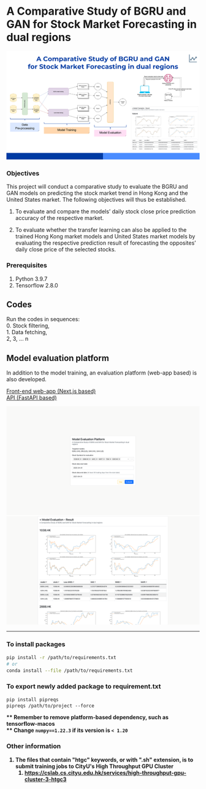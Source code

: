 # A Comparative Study of BGRU and GAN for Stock Market Forecasting in dual regions
![Project Screenshot - A Comparative Study of BGRU and GAN for Stock Market Forecasting in dual regions](diagrams/project%20screenshot.png)

### Objectives
This project will conduct a comparative study to evaluate the BGRU and GAN models on predicting the stock market trend in Hong Kong and the United States market. The following objectives will thus be established. 

1. To evaluate and compare the models’ daily stock close price prediction accuracy of the respective market. 

2. To evaluate whether the transfer learning can also be applied to the trained Hong Kong market models and United States market models by evaluating the respective prediction result of forecasting the opposites’ daily close price of the selected stocks. 

### Prerequisites
1. Python 3.9.7
2. Tensorflow 2.8.0

## Codes
Run the codes in sequences: 
<br>0. Stock filtering, 
<br>1. Data fetching, 
<br>2, 3, ... n

## Model evaluation platform
In addition to the model training, an evaluation platform (web-app based) is also developed. 

[Front-end web-app (Next.js based)](model_evaluation_platform/web-app)
<br/>
[API (FastAPI based)](model_evaluation_platform/api)

![Model Evaluation Platform Frontend - Input Form](diagrams/Model%20Evaluation%20Platform%20Frontend%20-%20Input%20form.png)
![Model Evaluation Platform Frontend - Result Page](diagrams/Model%20Evaluation%20Platform%20Frontend%20-%20Result%20page.png)

<hr/>

### To install packages
```bash
pip install -r /path/to/requirements.txt
# or
conda install --file /path/to/requirements.txt
```
### To export newly added package to requirement.txt
```console
pip install pipreqs
pipreqs /path/to/project --force
```
<b>** Remember to remove platform-based dependency, such as tensorflow-macos</b>
<br/>
<b>** Change `numpy==1.22.3` if its version is `< 1.20`<b>

### Other information
1. The files that contain "htgc" keywords, or with ".sh" extension, is to submit training jobs to CityU's High Throughput GPU Cluster 
   1. https://cslab.cs.cityu.edu.hk/services/high-throughput-gpu-cluster-3-htgc3


